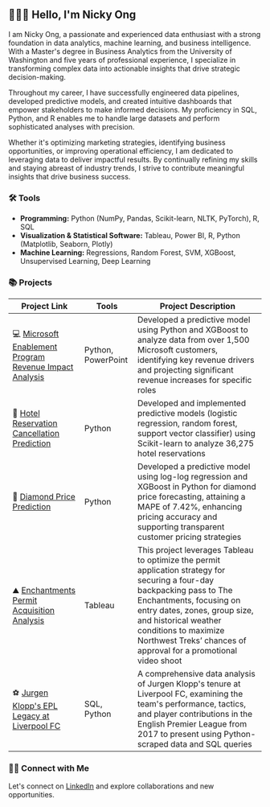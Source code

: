 ## 🙋🏻‍♂️ Hello, I'm Nicky Ong

I am Nicky Ong, a passionate and experienced data enthusiast with a strong foundation in data analytics, machine learning, and business intelligence. With a Master's degree in Business Analytics from the University of Washington and five years of professional experience, I specialize in transforming complex data into actionable insights that drive strategic decision-making.

Throughout my career, I have successfully engineered data pipelines, developed predictive models, and created intuitive dashboards that empower stakeholders to make informed decisions. My proficiency in SQL, Python, and R enables me to handle large datasets and perform sophisticated analyses with precision.

Whether it's optimizing marketing strategies, identifying business opportunities, or improving operational efficiency, I am dedicated to leveraging data to deliver impactful results. By continually refining my skills and staying abreast of industry trends, I strive to contribute meaningful insights that drive business success.

### 🛠️ Tools

- **Programming:** Python (NumPy, Pandas, Scikit-learn, NLTK, PyTorch), R, SQL
- **Visualization & Statistical Software:** Tableau, Power BI, R, Python (Matplotlib, Seaborn, Plotly)
- **Machine Learning:** Regressions, Random Forest, SVM, XGBoost, Unsupervised Learning, Deep Learning

### 📚 Projects

| Project Link | Tools | Project Description | 
|---|---|---|
|:computer: [Microsoft Enablement Program Revenue Impact Analysis](https://github.com/nickyongth/Microsoft-Enablement-Program-Revenue-Impact-Analysis-Capstone-) | Python, PowerPoint | Developed a predictive model using Python and XGBoost to analyze data from over 1,500 Microsoft customers, identifying key revenue drivers and projecting significant revenue increases for specific roles |
|🏨 [Hotel Reservation Cancellation Prediction](https://github.com/nickyongth/Hotel-Reservation-Cancellation-Prediction) | Python | Developed and implemented predictive models (logistic regression, random forest, support vector classifier) using Scikit-learn to analyze 36,275 hotel reservations |
|🔷 [Diamond Price Prediction](https://github.com/nickyongth/Diamond-Price-Prediction) | Python | Developed a predictive model using log-log regression and XGBoost in Python for diamond price forecasting, attaining a MAPE of 7.42%, enhancing pricing accuracy and supporting transparent customer pricing strategies |
|⛰️ [Enchantments Permit Acquisition Analysis](https://github.com/nickyongth/Enchantments-Permit-Acquisition-Analysis-for-Northwest-Treks) | Tableau | This project leverages Tableau to optimize the permit application strategy for securing a four-day backpacking pass to The Enchantments, focusing on entry dates, zones, group size, and historical weather conditions to maximize Northwest Treks’ chances of approval for a promotional video shoot |
|⚽ [Jurgen Klopp's EPL Legacy at Liverpool FC](https://github.com/nickyongth/Jurgen-Klopp-Legacy-at-Liverpool-FC_EPL) | SQL, Python | A comprehensive data analysis of Jurgen Klopp's tenure at Liverpool FC, examining the team's performance, tactics, and player contributions in the English Premier League from 2017 to present using Python-scraped data and SQL queries |

### 👋🏻 Connect with Me

Let's connect on [LinkedIn](https://www.linkedin.com/in/nicky-ong/) and explore collaborations and new opportunities.


